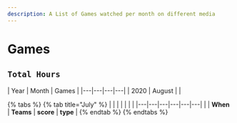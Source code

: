 ```yaml
---
description: A List of Games watched per month on different media
---
```

# Games

## `Total Hours` 
| Year  | Month | Games |
|---|---|---|---|
| 2020  | August |   |

{% tabs %}
{% tab title="July" %}
|   |   |   |   |   |   |
|---|---|---|---|---|---|
|  | **When** | **Teams** | **score** | **type** |
{% endtab %}
{% endtabs %}

